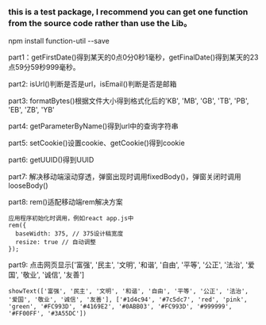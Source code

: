 ### this is a test package, I recommend you can get one function from the source code rather than use the Lib。

npm install function-util --save

part1：getFirstDate()得到某天的0点0分0秒1毫秒，getFinalDate()得到某天的23点59分59秒999毫秒。

part2: isUrl()判断是否是url，isEmail()判断是否是邮箱

part3: formatBytes()根据文件大小得到格式化后的'KB', 'MB', 'GB', 'TB', 'PB', 'EB', 'ZB', 'YB'

part4: getParameterByName()得到url中的查询字符串

part5: setCookie()设置cookie、getCookie()得到cookie

part6: getUUID()得到UUID

part7: 解决移动端滚动穿透，弹窗出现时调用fixedBody()，弹窗关闭时调用looseBody()

part8: rem()适配移动端rem解决方案
```
应用程序初始化时调用，例如react app.js中
rem({
  baseWidth: 375, // 375设计稿宽度
  resize: true // 自动调整
});
```

part9: 点击网页显示['富强', '民主', '文明', '和谐', '自由', '平等', '公正', '法治', '爱国', '敬业', '诚信', '友善']
```
showText(['富强', '民主', '文明', '和谐', '自由', '平等', '公正', '法治', '爱国', '敬业', '诚信', '友善'], ['#1d4c94', '#7c5dc7', 'red', 'pink', 'green', '#FC993D', '#4169E2', '#0ABB03', '#FC993D', '#999999', '#FF00FF', '#3A55DC'])
```

